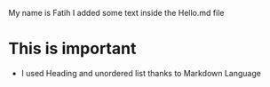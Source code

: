 My name is Fatih
I added some text inside the Hello.md file
# This is important
- I used Heading and unordered list thanks to Markdown Language